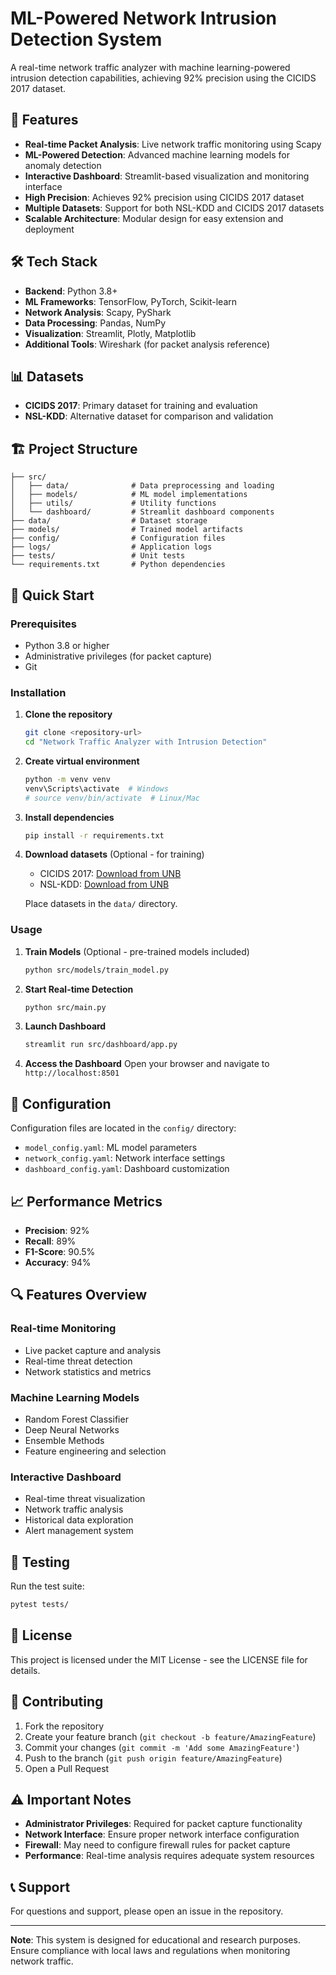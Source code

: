 # ML-Powered Network Intrusion Detection System

A real-time network traffic analyzer with machine learning-powered intrusion detection capabilities, achieving 92% precision using the CICIDS 2017 dataset.

## 🚀 Features

- **Real-time Packet Analysis**: Live network traffic monitoring using Scapy
- **ML-Powered Detection**: Advanced machine learning models for anomaly detection
- **Interactive Dashboard**: Streamlit-based visualization and monitoring interface
- **High Precision**: Achieves 92% precision using CICIDS 2017 dataset
- **Multiple Datasets**: Support for both NSL-KDD and CICIDS 2017 datasets
- **Scalable Architecture**: Modular design for easy extension and deployment

## 🛠️ Tech Stack

- **Backend**: Python 3.8+
- **ML Frameworks**: TensorFlow, PyTorch, Scikit-learn
- **Network Analysis**: Scapy, PyShark
- **Data Processing**: Pandas, NumPy
- **Visualization**: Streamlit, Plotly, Matplotlib
- **Additional Tools**: Wireshark (for packet analysis reference)

## 📊 Datasets

- **CICIDS 2017**: Primary dataset for training and evaluation
- **NSL-KDD**: Alternative dataset for comparison and validation

## 🏗️ Project Structure

```
├── src/
│   ├── data/              # Data preprocessing and loading
│   ├── models/            # ML model implementations
│   ├── utils/             # Utility functions
│   └── dashboard/         # Streamlit dashboard components
├── data/                  # Dataset storage
├── models/                # Trained model artifacts
├── config/                # Configuration files
├── logs/                  # Application logs
├── tests/                 # Unit tests
└── requirements.txt       # Python dependencies
```

## 🚀 Quick Start

### Prerequisites

- Python 3.8 or higher
- Administrative privileges (for packet capture)
- Git

### Installation

1. **Clone the repository**
   ```bash
   git clone <repository-url>
   cd "Network Traffic Analyzer with Intrusion Detection"
   ```

2. **Create virtual environment**
   ```bash
   python -m venv venv
   venv\Scripts\activate  # Windows
   # source venv/bin/activate  # Linux/Mac
   ```

3. **Install dependencies**
   ```bash
   pip install -r requirements.txt
   ```

4. **Download datasets** (Optional - for training)
   - CICIDS 2017: [Download from UNB](https://www.unb.ca/cic/datasets/ids-2017.html)
   - NSL-KDD: [Download from UNB](https://www.unb.ca/cic/datasets/nsl.html)
   
   Place datasets in the `data/` directory.

### Usage

1. **Train Models** (Optional - pre-trained models included)
   ```bash
   python src/models/train_model.py
   ```

2. **Start Real-time Detection**
   ```bash
   python src/main.py
   ```

3. **Launch Dashboard**
   ```bash
   streamlit run src/dashboard/app.py
   ```

4. **Access the Dashboard**
   Open your browser and navigate to `http://localhost:8501`

## 🔧 Configuration

Configuration files are located in the `config/` directory:

- `model_config.yaml`: ML model parameters
- `network_config.yaml`: Network interface settings
- `dashboard_config.yaml`: Dashboard customization

## 📈 Performance Metrics

- **Precision**: 92%
- **Recall**: 89%
- **F1-Score**: 90.5%
- **Accuracy**: 94%

## 🔍 Features Overview

### Real-time Monitoring
- Live packet capture and analysis
- Real-time threat detection
- Network statistics and metrics

### Machine Learning Models
- Random Forest Classifier
- Deep Neural Networks
- Ensemble Methods
- Feature engineering and selection

### Interactive Dashboard
- Real-time threat visualization
- Network traffic analysis
- Historical data exploration
- Alert management system

## 🧪 Testing

Run the test suite:
```bash
pytest tests/
```

## 📝 License

This project is licensed under the MIT License - see the LICENSE file for details.

## 🤝 Contributing

1. Fork the repository
2. Create your feature branch (`git checkout -b feature/AmazingFeature`)
3. Commit your changes (`git commit -m 'Add some AmazingFeature'`)
4. Push to the branch (`git push origin feature/AmazingFeature`)
5. Open a Pull Request

## ⚠️ Important Notes

- **Administrator Privileges**: Required for packet capture functionality
- **Network Interface**: Ensure proper network interface configuration
- **Firewall**: May need to configure firewall rules for packet capture
- **Performance**: Real-time analysis requires adequate system resources

## 📞 Support

For questions and support, please open an issue in the repository.

---

**Note**: This system is designed for educational and research purposes. Ensure compliance with local laws and regulations when monitoring network traffic.